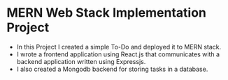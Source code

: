 # MERN Web Stack Implementation Project


- In this Project I created a simple To-Do and deployed it to MERN stack. 
- I wrote a frontend application using React.js that communicates with a backend application written using Expressjs. 
- I also created a Mongodb backend for storing tasks in a database.